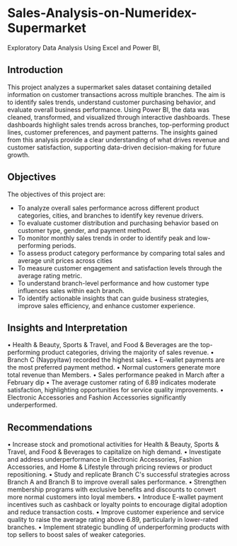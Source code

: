 # Sales-Analysis-on-Numeridex-Supermarket
Exploratory Data Analysis Using Excel and Power BI, 

## Introduction
This project analyzes a supermarket sales dataset containing detailed information on customer transactions across multiple branches. The aim is to identify sales trends, understand customer purchasing behavior, and evaluate overall business performance. Using Power BI, the data was cleaned, transformed, and visualized through interactive dashboards. These dashboards highlight sales trends across branches, top-performing product lines, customer preferences, and payment patterns. The insights gained from this analysis provide a clear understanding of what drives revenue and customer satisfaction, supporting data-driven decision-making for future growth.

## Objectives
The objectives of this project are:
* To analyze overall sales performance across different product categories, cities, and branches to identify key revenue drivers.
* To evaluate customer distribution and purchasing behavior based on customer type, gender, and payment method.
* To monitor monthly sales trends in order to identify peak and low-performing periods.
* To assess product category performance by comparing total sales and average unit prices across cities
* To measure customer engagement and satisfaction levels through the average rating metric.
* To understand branch-level performance and how customer type influences sales within each branch.
* To identify actionable insights that can guide business strategies, improve sales efficiency, and enhance customer experience.

## Insights and Interpretation
• Health & Beauty, Sports & Travel, and Food & Beverages are the top-performing product categories, driving the majority of sales revenue.
• Branch C (Naypyitaw) recorded the highest sales.
• E-wallet payments are the most preferred payment method.
• Normal customers generate more total revenue than Members.
• Sales performance peaked in March after a February dip
• The average customer rating of 6.89 indicates moderate satisfaction, highlighting opportunities for service quality improvements.
• Electronic Accessories and Fashion Accessories significantly underperformed.

## Recommendations
• Increase stock and promotional activities for Health & Beauty, Sports & Travel, and Food & Beverages to capitalize on high demand.
• Investigate and address underperformance in Electronic Accessories, Fashion Accessories, and Home & Lifestyle through pricing reviews or product repositioning.
• Study and replicate Branch C's successful strategies across Branch A and Branch B to improve overall sales performance.
• Strengthen membership programs with exclusive benefits and discounts to convert more normal customers into loyal members.
• Introduce E-wallet payment incentives such as cashback or loyalty points to encourage digital adoption and reduce transaction costs.
• Improve customer experience and service quality to raise the average rating above 6.89, particularly in lower-rated branches.
• Implement strategic bundling of underperforming products with top sellers to boost sales of weaker categories.


